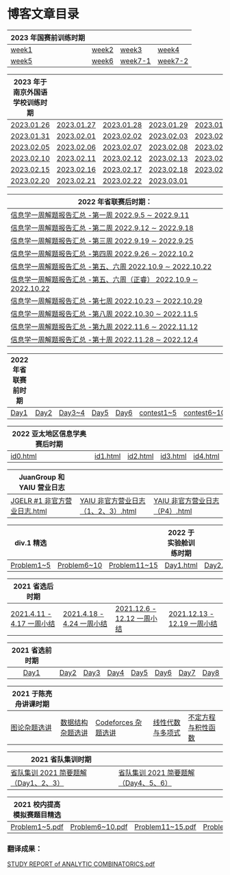 # 博客文章目录

| 2023 年国赛前训练时期                                                 |                                                              |                                                              |                                                              |
| ------------------------------------------------------------ | ------------------------------------------------------------ | ------------------------------------------------------------ | ------------------------------------------------------------ |
| [week1](https://lllpoiuy.github.io/Lsh-WeBlog/ahsfnu_wekry/week1.html) | [week2](https://lllpoiuy.github.io/Lsh-WeBlog/ahsfnu_wekry/week2.html) | [week3](https://lllpoiuy.github.io/Lsh-WeBlog/ahsfnu_wekry/week3.html) | [week4](https://lllpoiuy.github.io/Lsh-WeBlog/ahsfnu_wekry/week4.html) |
| [week5](https://lllpoiuy.github.io/Lsh-WeBlog/ahsfnu_wekry/week5.html) | [week6](https://lllpoiuy.github.io/Lsh-WeBlog/ahsfnu_wekry/week6.html) | [week7-1](https://lllpoiuy.github.io/Lsh-WeBlog/ahsfnu_wekry/week7.html) | [week7-2](https://lllpoiuy.github.io/Lsh-WeBlog/ahsfnu_wekry/test.pdf) |

| 2023 年于南京外国语学校训练时期                                                   |                                                              |                                                              |                                                              |                                                              |
| ------------------------------------------------------------ | ------------------------------------------------------------ | ------------------------------------------------------------ | ------------------------------------------------------------ | ------------------------------------------------------------ |
| [2023.01.26](https://lllpoiuy.github.io/Lsh-WeBlog/nfls_diary/2023.01.26.pdf) | [2023.01.27](https://lllpoiuy.github.io/Lsh-WeBlog/nfls_diary/2023.01.27.pdf) | [2023.01.28](https://lllpoiuy.github.io/Lsh-WeBlog/nfls_diary/2023.01.28.pdf) | [2023.01.29](https://lllpoiuy.github.io/Lsh-WeBlog/nfls_diary/2023.01.29.pdf) | [2023.01.30](https://lllpoiuy.github.io/Lsh-WeBlog/nfls_diary/2023.01.30.pdf) |
| [2023.01.31](https://lllpoiuy.github.io/Lsh-WeBlog/nfls_diary/2023.01.31.pdf) | [2023.02.01](https://lllpoiuy.github.io/Lsh-WeBlog/nfls_diary/2023.02.01.pdf) | [2023.02.02](https://lllpoiuy.github.io/Lsh-WeBlog/nfls_diary/2023.02.02.pdf) | [2023.02.03](https://lllpoiuy.github.io/Lsh-WeBlog/nfls_diary/2023.02.03.pdf) | [2023.02.04](https://lllpoiuy.github.io/Lsh-WeBlog/nfls_diary/2023.02.04.pdf) |
| [2023.02.05](https://lllpoiuy.github.io/Lsh-WeBlog/nfls_diary/2023.02.05.pdf) | [2023.02.06](https://lllpoiuy.github.io/Lsh-WeBlog/nfls_diary/2023.02.06.pdf) | [2023.02.07](https://lllpoiuy.github.io/Lsh-WeBlog/nfls_diary/2023.02.07.pdf) | [2023.02.08](https://lllpoiuy.github.io/Lsh-WeBlog/nfls_diary/2023.02.08.pdf) | [2023.02.09](https://lllpoiuy.github.io/Lsh-WeBlog/nfls_diary/2023.02.09.pdf) |
| [2023.02.10](https://lllpoiuy.github.io/Lsh-WeBlog/nfls_diary/2023.02.10.pdf) | [2023.02.11](https://lllpoiuy.github.io/Lsh-WeBlog/nfls_diary/2023.02.11.pdf) | [2023.02.12](https://lllpoiuy.github.io/Lsh-WeBlog/nfls_diary/2023.02.12.pdf) | [2023.02.13](https://lllpoiuy.github.io/Lsh-WeBlog/nfls_diary/2023.02.13.pdf) | [2023.02.14](https://lllpoiuy.github.io/Lsh-WeBlog/nfls_diary/2023.02.14.pdf) |
| [2023.02.15](https://lllpoiuy.github.io/Lsh-WeBlog/nfls_diary/2023.02.15.pdf) | [2023.02.16](https://lllpoiuy.github.io/Lsh-WeBlog/nfls_diary/2023.02.16.pdf) | [2023.02.17](https://lllpoiuy.github.io/Lsh-WeBlog/nfls_diary/2023.02.17.pdf) | [2023.02.18](https://lllpoiuy.github.io/Lsh-WeBlog/nfls_diary/2023.02.18.pdf) | [2023.02.19](https://lllpoiuy.github.io/Lsh-WeBlog/nfls_diary/2023.02.19.pdf) |
| [2023.02.20](https://lllpoiuy.github.io/Lsh-WeBlog/nfls_diary/2023.02.20.pdf) | [2023.02.21](https://lllpoiuy.github.io/Lsh-WeBlog/nfls_diary/2023.02.21.pdf) | [2023.02.22](https://lllpoiuy.github.io/Lsh-WeBlog/nfls_diary/2023.02.22.pdf) | [2023.03.01](https://lllpoiuy.github.io/Lsh-WeBlog/nfls_diary/2023.03.01.pdf) |                                                              |

| 2022 年省联赛后时期：                                            |
| ------------------------------------------------------------ |
| [信息学一周解题报告汇总 -第一周 2022.9.5 ∼ 2022.9.11](https://lllpoiuy.github.io/Lsh-WeBlog/afterNOI/week1.pdf) |
| [信息学一周解题报告汇总 -第二周 2022.9.12 ∼ 2022.9.18](https://lllpoiuy.github.io/Lsh-WeBlog/afterNOI/week2.pdf) |
| [信息学一周解题报告汇总 -第三周 2022.9.19 ∼ 2022.9.25](https://lllpoiuy.github.io/Lsh-WeBlog/afterNOI/week3.pdf) |
| [信息学一周解题报告汇总 -第四周 2022.9.26 ∼ 2022.10.2](https://lllpoiuy.github.io/Lsh-WeBlog/afterNOI/week4.pdf) |
| [信息学一周解题报告汇总 -第五、六周 2022.10.9 ∼ 2022.10.22](https://lllpoiuy.github.io/Lsh-WeBlog/afterNOI/week5and6.pdf) |
| [信息学一周解题报告汇总 -第五、六周（正睿） 2022.10.9 ∼ 2022.10.22](https://lllpoiuy.github.io/Lsh-WeBlog/afterNOI/week5and6id2.pdf) |
| [信息学一周解题报告汇总 -第七周 2022.10.23 ∼ 2022.10.29](https://lllpoiuy.github.io/Lsh-WeBlog/afterNOI/week7.pdf) |
| [信息学一周解题报告汇总 -第八周 2022.10.30 ∼ 2022.11.5](https://lllpoiuy.github.io/Lsh-WeBlog/afterNOI/week8.pdf) |
| [信息学一周解题报告汇总 -第九周 2022.11.6 ∼ 2022.11.12](https://lllpoiuy.github.io/Lsh-WeBlog/afterNOI/week9.pdf) |
| [信息学一周解题报告汇总 -第十周 2022.11.28 ∼ 2022.12.4](https://lllpoiuy.github.io/Lsh-WeBlog/afterNOI/week10.pdf) |

| 2022 年省联赛前时期                                                     |                                                              |                                                              |                                                              |                                                              |                                                              |                                                              |
| ------------------------------------------------------------ | ------------------------------------------------------------ | ------------------------------------------------------------ | ------------------------------------------------------------ | ------------------------------------------------------------ | ------------------------------------------------------------ | ------------------------------------------------------------ |
| [Day1](https://lllpoiuy.github.io/Lsh-WeBlog/nsyc2022/day1.html) | [Day2](https://lllpoiuy.github.io/Lsh-WeBlog/nsyc2022/day2.html) | [Day3~4](https://lllpoiuy.github.io/Lsh-WeBlog/nsyc2022/day3~4.html) | [Day5](https://lllpoiuy.github.io/Lsh-WeBlog/nsyc2022/Day5.html) | [Day6](https://lllpoiuy.github.io/Lsh-WeBlog/nsyc2022/Day6.html) | [contest1~5](https://lllpoiuy.github.io/Lsh-WeBlog/nsyc2022/比赛题解合辑.html) | [contest6~10](https://lllpoiuy.github.io/Lsh-WeBlog/main/nsyc2022/比赛题解合辑%202.html) |

| 2022 亚太地区信息学奥赛后时期                                                |                                                              |                                                              |                                                              |                                                              |
| ------------------------------------------------------------ | ------------------------------------------------------------ | ------------------------------------------------------------ | ------------------------------------------------------------ | ------------------------------------------------------------ |
| [id0.html](https://lllpoiuy.github.io/Lsh-WeBlog/afterAPIO/id0.html) | [id1.html](https://lllpoiuy.github.io/Lsh-WeBlog/afterAPIO/id1.html) | [id2.html](https://lllpoiuy.github.io/Lsh-WeBlog/afterAPIO/id2.html) | [id3.html](https://lllpoiuy.github.io/Lsh-WeBlog/afterAPIO/id3.html) | [id4.html](https://lllpoiuy.github.io/Lsh-WeBlog/afterAPIO/id4.html) |

| JuanGroup 和 YAIU 营业日志                                                   |                                                              |                                                              |
| ------------------------------------------------------------ | ------------------------------------------------------------ | ------------------------------------------------------------ |
| [JGELR #1 非官方营业日志.html](https://lllpoiuy.github.io/Lsh-WeBlog/JGR/JGELR%20%231%20非官方营业日志.html) | [YAIU 非官方营业日志（1、2、3）.html](https://lllpoiuy.github.io/Lsh-WeBlog/JGR/YAIU%20非官方营业日志（1、2、3）.html) | [YAIU 非官方营业日志（P4）.html](https://lllpoiuy.github.io/Lsh-WeBlog/JGR/YAIU%20非官方营业日志（P4）.html) |

| div.1 精选                                                   |                                                              |                                                              | 2022 于实验舱训练时期                                                      |                                                              |                                                              |
| ------------------------------------------------------------ | ------------------------------------------------------------ | ------------------------------------------------------------ | ------------------------------------------------------------ | ------------------------------------------------------------ | ------------------------------------------------------------ |
| [Problem1~5](https://lllpoiuy.github.io/Lsh-WeBlog/div1/Problem1~5.pdf) | [Problem6~10](https://lllpoiuy.github.io/Lsh-WeBlog/div1/Problem6~10.pdf) | [Problem11~15](https://lllpoiuy.github.io/Lsh-WeBlog/div1/Problem11~15.pdf) | [Day1.html](https://lllpoiuy.github.io/Lsh-WeBlog/syc2022/Day1.html) | [Day2.html](https://lllpoiuy.github.io/Lsh-WeBlog/syc2022/Day2.html) | [Day3.html](https://lllpoiuy.github.io/Lsh-WeBlog/syc2022/Day3.html) |


| 2021 省选后时期                                                     |                                                              |                                                              |                                                              |
| ------------------------------------------------------------ | ------------------------------------------------------------ | ------------------------------------------------------------ | ------------------------------------------------------------ |
| [2021.4.11 - 4.17 一周小结](https://lllpoiuy.github.io/Lsh-WeBlog/2021.4.11%20-%204.17%20一周小结) | [2021.4.18 - 4.24 一周小结](https://lllpoiuy.github.io/Lsh-WeBlog/2021.4.18%20-%204.24%20一周小结) | [2021.12.6 - 12.12 一周小结](https://lllpoiuy.github.io/Lsh-WeBlog/2021.12.6~12.12%20一周小结.html) | [2021.12.13 - 12.19 一周小结](https://lllpoiuy.github.io/Lsh-WeBlog/2021.12.13~12.19%20一周小结.html) |

|                      2021 省选前时期                       |                                                      |                                                      |                                                      |                                                      |                                                      |                                                      |                                                      |
| :--------------------------------------------------: | :--------------------------------------------------: | :--------------------------------------------------: | :--------------------------------------------------: | :--------------------------------------------------: | :--------------------------------------------------: | :--------------------------------------------------: | :--------------------------------------------------: |
| [Day1](https://lllpoiuy.github.io/Lsh-WeBlog/D1.pdf) | [Day2](https://lllpoiuy.github.io/Lsh-WeBlog/D2.pdf) | [Day3](https://lllpoiuy.github.io/Lsh-WeBlog/D3.pdf) | [Day4](https://lllpoiuy.github.io/Lsh-WeBlog/D4.pdf) | [Day5](https://lllpoiuy.github.io/Lsh-WeBlog/D5.pdf) | [Day6](https://lllpoiuy.github.io/Lsh-WeBlog/D6.pdf) | [Day7](https://lllpoiuy.github.io/Lsh-WeBlog/D7.pdf) | [Day8](https://lllpoiuy.github.io/Lsh-WeBlog/D8.pdf) |


| 2021 于陈亮舟讲课时期                                                    |                                                              |                                                              |                                                              |                                                              |
| ------------------------------------------------------------ | ------------------------------------------------------------ | ------------------------------------------------------------ | ------------------------------------------------------------ | ------------------------------------------------------------ |
| [图论杂题选讲](https://lllpoiuy.github.io/Lsh-WeBlog/图论杂题选讲.html) | [数据结构杂题选讲](https://lllpoiuy.github.io/Lsh-WeBlog/数据结构杂题选讲.html) | [Codeforces 杂题选讲](https://lllpoiuy.github.io/Lsh-WeBlog/Codeforces%20杂题选讲.html) | [线性代数与多项式](https://lllpoiuy.github.io/Lsh-WeBlog/线性代数与多项式.html) | [不定方程与积性函数](https://lllpoiuy.github.io/Lsh-WeBlog/不定方程与积性函数.html) |

| 2021 省队集训时期                                                     |                                                              |
| ------------------------------------------------------------ | ------------------------------------------------------------ |
| [省队集训 2021 简要题解（Day1、2、3）](https://lllpoiuy.github.io/Lsh-WeBlog/省队集训%202021%20简要题解（Day1、2、3）.html) | [省队集训 2021 简要题解（Day4、5、6）](https://lllpoiuy.github.io/Lsh-WeBlog/省队集训%202021%20简要题解（Day4、5、6）.html) |

|                    2021 校内提高模拟赛题目精选                    |                                                              |                                                              |                                                              |
| :----------------------------------------------------------: | ------------------------------------------------------------ | ------------------------------------------------------------ | ------------------------------------------------------------ |
| [Problem1~5.pdf](https://lllpoiuy.github.io/Lsh-WeBlog/AnoipR/Problem1~5.pdf) | [Problem6~10.pdf](https://lllpoiuy.github.io/Lsh-WeBlog/AnoipR/Problem6~10.pdf) | [Problem11~15.pdf](https://lllpoiuy.github.io/Lsh-WeBlog/AnoipR/Problem11~15.pdf) | [Problem16~20.pdf](https://lllpoiuy.github.io/Lsh-WeBlog/AnoipR/Problem16~20.pdf) |

### 翻译成果：

[STUDY REPORT of ANALYTIC COMBINATORICS.pdf](https://lllpoiuy.github.io/Lsh-WeBlog/STUDY%20REPORT%20of%20ANALYTIC%20COMBINATORICS.pdf)
